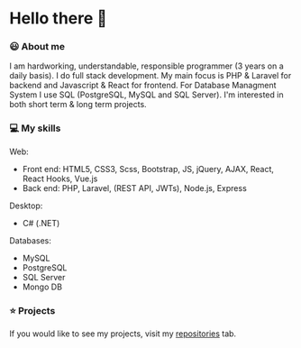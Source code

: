<h1>Hello there 👋 </h1> 
<h3>😃 About me</h3>
<p>I am hardworking, understandable, responsible programmer (3 years on a daily basis). I do full stack development. My main focus is PHP & Laravel for backend and Javascript & React for frontend. For Database Managment System I use SQL (PostgreSQL, MySQL and SQL Server). I'm interested in both short term & long term projects.</p>

<h3>💻 My skills</h3>
<p>
  Web: 
  <ul>
    <li>Front end: HTML5, CSS3, Scss, Bootstrap, JS, jQuery, AJAX, React, React Hooks, Vue.js</li>
    <li>Back end: PHP, Laravel, (REST API, JWTs), Node.js, Express</li>
  </ul>
</p>
<p>Desktop:
  <ul>
    <li>C# (.NET)</li>
  </ul>
</p>
<p>
Databases:
  <ul>
    <li>MySQL</li>
    <li>PostgreSQL</li>
    <li>SQL Server</li>
    <li>Mongo DB</li>
  </ul>
</p>

<h3>⭐ Projects</h3>
<p>If you would like to see my projects, visit my <a href="https://github.com/Malcom98?tab=repositories">repositories</a> tab.</p>
